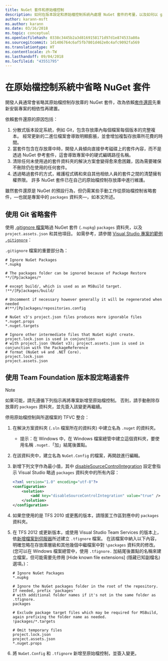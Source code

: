 ```yaml
---
title: NuGet 套件和原始檔控制
description: 如何在版本設定和原始檔控制系統內處理 NuGet 套件的考量，以及如何以 git 和 TFVC 省略套件。
author: karann-msft
ms.author: karann
ms.date: 03/16/2018
ms.topic: conceptual
ms.openlocfilehash: 0338c3445b2a3d8169158171d97d1e874533a80a
ms.sourcegitcommit: 1d1406764c6af5fb7801d462e0c4afc9092fa569
ms.translationtype: HT
ms.contentlocale: zh-TW
ms.lasthandoff: 09/04/2018
ms.locfileid: "43551795"
---
```

# <a name="omitting-nuget-packages-in-source-control-systems"></a>在原始檔控制系統中省略 NuGet 套件

開發人員通常會省略其原始檔控制存放庫的 NuGet 套件，改為依賴[套件還原](package-restore.md)先重新安裝專案的相依性再建置。

依賴套件還原的原因包括：

1. 分散式版本設定系統，例如 Git，包含存放庫內每個檔案每個版本的完整複本。 經常更新的二進位檔案會導致明顯膨脹，並會增加複製存放庫所花費的時間。
1. 當套件包含在存放庫中時，開發人員傾向直接參考磁碟上的套件內容，而不是透過 NuGet 參考套件，這會導致專案中的硬式編碼路徑名稱。
1. 清除任何未使用過的套件資料夾的解決方案會變得愈來愈困難，因為需要確保不刪除仍在使用的任何套件。
1. 透過略過套件的方式，維護程式碼和來自其他相依人員的套件之間的清楚擁有權界限。 許多 NuGet 套件已在自己的原始檔控制存放庫中進行維護。

雖然套件還原是 NuGet 的預設行為，但仍需某些手動工作從原始檔控制省略套件，&mdash;也就是專案中的 `packages` 資料夾&mdash;，如本文所述。

## <a name="omitting-packages-with-git"></a>使用 Git 省略套件

使用 [.gitignore 檔案](https://git-scm.com/docs/gitignore)略過 NuGet 套件 (`.nupkg`) `packages` 資料夾，以及 `project.assets.json` 和其他項目。 如需參考，請參閱 [Visual Studio 專案的範例 `.gitignore`](https://github.com/github/gitignore/blob/master/VisualStudio.gitignore)：

`.gitignore` 檔案的重要部分為：

```gitignore
# Ignore NuGet Packages
*.nupkg

# The packages folder can be ignored because of Package Restore
**/[Pp]ackages/*

# except build/, which is used as an MSBuild target.
!**/[Pp]ackages/build/

# Uncomment if necessary however generally it will be regenerated when needed
#!**/[Pp]ackages/repositories.config

# NuGet v3's project.json files produces more ignorable files
*.nuget.props
*.nuget.targets

# Ignore other intermediate files that NuGet might create. project.lock.json is used in conjunction
# with project.json (NuGet v3); project.assets.json is used in conjunction with the PackageReference
# format (NuGet v4 and .NET Core).
project.lock.json
project.assets.json
```

## <a name="omitting-packages-with-team-foundation-version-control"></a>使用 Team Foundation 版本設定略過套件

> [!Note]
> 如果可能，請先遵循下列指示再將專案新增至原始檔控制。 否則，請手動刪除存放庫的 `packages` 資料夾，並先簽入該變更再繼續。

停用原始檔控制與所選檔案的 TFVC 整合：

1. 在解決方案資料夾 (`.sln` 檔案所在的資料夾) 中建立名為 `.nuget` 的資料夾。
    - 提示：在 Windows 中，在 Windows 檔案總管中建立這個資料夾，要使用名稱 `.nuget.`「加」結尾後置點。

1. 在該資料夾中，建立名為 `NuGet.Config` 的檔案，再開啟進行編輯。

1. 新增下列文字作為最小值，其中 [disableSourceControlIntegration](../reference/nuget-config-file.md#solution-section) 設定會指示 Visual Studio 略過 `packages` 資料夾中的所有內容：

   ```xml
   <?xml version="1.0" encoding="utf-8"?>
   <configuration>
       <solution>
           <add key="disableSourceControlIntegration" value="true" />
       </solution>
   </configuration>
   ```

1. 如果您使用的是 TFS 2010 或更舊的版本，請隱匿工作區對應中的 `packages` 資料夾。

1. 在 TFS 2012 或更新版本，或使用 Visual Studio Team Services 的版本上，依[新增檔案到伺服器](/vsts/tfvc/add-files-server.md?view=vsts#tfignore)所述建立 `.tfignore` 檔案。 在該檔案中納入以下內容，明確忽略在存放庫層級和其他幾個中繼檔案中對 `\packages` 資料夾的修改。 (您可以在 Windows 檔案總管中，使用 `.tfignore.` 加結尾後置點的名稱來建立檔案，但可能需要先停用 [Hide known file extensions] \(隱藏已知副檔名) 選項。)：

   ```cli
   # Ignore NuGet Packages
   *.nupkg

   # Ignore the NuGet packages folder in the root of the repository. If needed, prefix 'packages'
   # with additional folder names if it's not in the same folder as .tfignore.   
   packages

   # Exclude package target files which may be required for MSBuild, again prefixing the folder name as needed.
   !packages/*.targets

   # Omit temporary files
   project.lock.json
   project.assets.json
   *.nuget.props
   ```

1. 將 `NuGet.Config` 和 `.tfignore` 新增至原始檔控制，並簽入變更。
